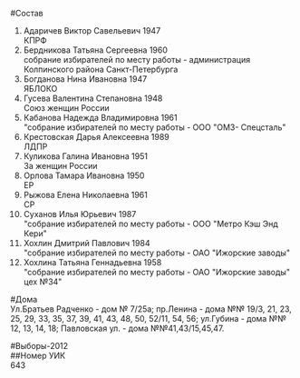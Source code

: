#Состав  
1. Адаричев Виктор Савельевич 1947  
    КПРФ  
2. Бердникова Татьяна Сергеевна 1960  
    собрание избирателей по месту работы - администрация Колпинского района Санкт-Петербурга  
3. Богданова Нина Ивановна 1947  
    ЯБЛОКО  
4. Гусева Валентина Степановна 1948  
    Союз женщин России  
5. Кабанова Надежда Владимировна 1961  
    "собрание избирателей по месту работы - ООО "ОМЗ- Спецсталь"  
6. Крестовская Дарья Алексеевна 1989  
    ЛДПР  
7. Куликова Галина Ивановна 1951  
    За женщин России  
8. Орлова Тамара Ивановна 1950  
    ЕР  
9. Рыжова Елена Николаевна 1961  
    СР  
10. Суханов Илья Юрьевич 1987  
    "собрание избирателей по месту работы - ООО "Метро Кэш Энд Кери"  
11. Хохлин Дмитрий Павлович 1984  
    "собрание избирателей по месту работы - ОАО "Ижорские заводы"  
12. Хохлина Татьяна Геннадьевна 1958  
    "собрание избирателей по месту работы - ОАО "Ижорские заводы" цех №34"  
  
#Дома  
Ул.Братьев Радченко - дом № 7/25а; пр.Ленина - дома №№ 19/3, 21, 23, 25, 29, 33, 35, 37, 39, 41, 43, 48, 50, 52/11, 54, 56; ул.Губина - дома №№ 12, 13, 14, 18; Павловская ул. - дома №№41,43/15,45,47.  
  
#Выборы-2012  
##Номер УИК  
643  

